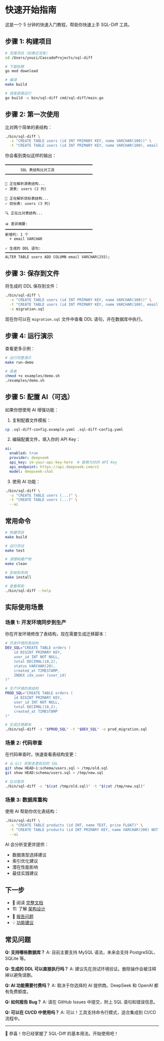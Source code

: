 # 快速开始指南

这是一个 5 分钟的快速入门教程，帮助你快速上手 SQL-Diff 工具。

## 步骤 1: 构建项目

```bash
# 克隆项目（如果还没有）
cd /Users/youzi/CascadeProjects/sql-diff

# 下载依赖
go mod download

# 编译
make build

# 或者直接运行
go build -o bin/sql-diff cmd/sql-diff/main.go
```

## 步骤 2: 第一次使用

比对两个简单的表结构：

```bash
./bin/sql-diff \
  -s "CREATE TABLE users (id INT PRIMARY KEY, name VARCHAR(100))" \
  -t "CREATE TABLE users (id INT PRIMARY KEY, name VARCHAR(100), email VARCHAR(255))"
```

你会看到类似这样的输出：

```
━━━━━━━━━━━━━━━━━━━━━━━━━━━━━━━━━━━━━━━━
       SQL 表结构比对工具
━━━━━━━━━━━━━━━━━━━━━━━━━━━━━━━━━━━━━━━━

📖 正在解析源表结构...
✓ 源表: users (2 列)

📖 正在解析目标表结构...
✓ 目标表: users (3 列)

🔍 正在比对表结构...

📊 差异摘要:
━━━━━━━━━━━━━━━━━━━━━━━━━━━━━━━━━━━━━━━━
新增列: 1 个
  + email VARCHAR

✓ 生成的 DDL 语句:
━━━━━━━━━━━━━━━━━━━━━━━━━━━━━━━━━━━━━━━━
ALTER TABLE users ADD COLUMN email VARCHAR(255);
```

## 步骤 3: 保存到文件

将生成的 DDL 保存到文件：

```bash
./bin/sql-diff \
  -s "CREATE TABLE users (id INT PRIMARY KEY, name VARCHAR(100))" \
  -t "CREATE TABLE users (id INT PRIMARY KEY, name VARCHAR(100), email VARCHAR(255))" \
  -o migration.sql
```

现在你可以在 `migration.sql` 文件中查看 DDL 语句，并在数据库中执行。

## 步骤 4: 运行演示

查看更多示例：

```bash
# 运行完整演示
make run-demo

# 或者
chmod +x examples/demo.sh
./examples/demo.sh
```

## 步骤 5: 配置 AI（可选）

如果你想使用 AI 增强功能：

1. 复制配置文件模板：

```bash
cp .sql-diff-config.example.yaml .sql-diff-config.yaml
```

2. 编辑配置文件，填入你的 API Key：

```yaml
ai:
  enabled: true
  provider: deepseek
  api_key: sk-your-api-key-here  # 替换为你的 API Key
  api_endpoint: https://api.deepseek.com/v1
  model: deepseek-chat
```

3. 使用 AI 功能：

```bash
./bin/sql-diff \
  -s "CREATE TABLE users (...)" \
  -t "CREATE TABLE users (...)" \
  --ai
```

## 常用命令

```bash
# 构建项目
make build

# 运行测试
make test

# 清理构建产物
make clean

# 安装到系统
make install

# 查看帮助
./bin/sql-diff --help
```

## 实际使用场景

### 场景 1: 开发环境同步到生产

你在开发环境修改了表结构，现在需要生成迁移脚本：

```bash
# 开发环境的表结构
DEV_SQL="CREATE TABLE orders (
    id BIGINT PRIMARY KEY,
    user_id INT NOT NULL,
    total DECIMAL(10,2),
    status VARCHAR(20),
    created_at TIMESTAMP,
    INDEX idx_user (user_id)
)"

# 生产环境的表结构
PROD_SQL="CREATE TABLE orders (
    id BIGINT PRIMARY KEY,
    user_id INT NOT NULL,
    total DECIMAL(10,2),
    created_at TIMESTAMP
)"

# 生成迁移脚本
./bin/sql-diff -s "$PROD_SQL" -t "$DEV_SQL" -o prod_migration.sql
```

### 场景 2: 代码审查

在代码审查时，快速查看表结构变更：

```bash
# 从 Git 获取变更前后的 SQL
git show HEAD~1:schema/users.sql > /tmp/old.sql
git show HEAD:schema/users.sql > /tmp/new.sql

# 比对差异
./bin/sql-diff -s "$(cat /tmp/old.sql)" -t "$(cat /tmp/new.sql)"
```

### 场景 3: 数据库重构

使用 AI 帮助你优化表结构：

```bash
./bin/sql-diff \
  -s "CREATE TABLE products (id INT, name TEXT, price FLOAT)" \
  -t "CREATE TABLE products (id INT PRIMARY KEY, name VARCHAR(200) NOT NULL, price DECIMAL(10,2) NOT NULL, created_at TIMESTAMP DEFAULT CURRENT_TIMESTAMP)" \
  --ai
```

AI 会分析变更并提供：
- 数据类型选择建议
- 索引优化建议
- 潜在性能影响
- 最佳实践建议

## 下一步

- 📖 阅读 [完整文档](docs/EXAMPLES.md)
- 🏗️ 了解 [架构设计](docs/ARCHITECTURE.md)
- 🐛 [报告问题](https://github.com/youzi/sql-diff/issues)
- 💡 [功能建议](https://github.com/youzi/sql-diff/issues)

## 常见问题

**Q: 支持哪些数据库？**
A: 目前主要支持 MySQL 语法，未来会支持 PostgreSQL、SQLite 等。

**Q: 生成的 DDL 可以直接执行吗？**
A: 建议先在测试环境验证。删除操作会被注释掉以避免误删。

**Q: AI 功能需要付费吗？**
A: 取决于你选择的 AI 提供商。DeepSeek 和 OpenAI 都有免费额度。

**Q: 如何报告 Bug？**
A: 请在 GitHub Issues 中提交，附上 SQL 语句和错误信息。

**Q: 可以在 CI/CD 中使用吗？**
A: 可以！工具支持命令行模式，适合集成到 CI/CD 流程中。

---

🎉 恭喜！你已经掌握了 SQL-Diff 的基本用法。开始使用吧！
